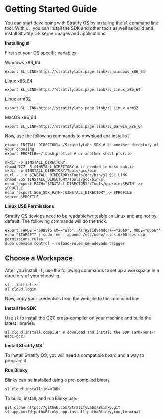 # Getting Started Guide

You can start developing with Stratify OS by installing the `sl` command line tool. With `sl`, you can install the SDK and other tools as well as build and install Stratify OS kernel images and applications.

**Installing sl**

First set your OS specific variables:

Windows x86_64

```
export SL_LINK=https://stratifylabs.page.link/sl_windows_x86_64
```

Linux x86_64

```
export SL_LINK=https://stratifylabs.page.link/sl_Linux_x86_64
```

Linux arm32

```
export SL_LINK=https://stratifylabs.page.link/sl_Linux_arm32
```

MacOS x86_64

```
export SL_LINK=https://stratifylabs.page.link/sl_Darwin_x86_64
```

Now, use the following commands to download and install `sl`.

```
export INSTALL_DIRECTORY=~/StratifyLabs-SDK # or another directory of your choosing
export PROFILE=~/.bash_profile # or another shell profile

mkdir -p $INSTALL_DIRECTORY
chmod 777 -R $INSTALL_DIRECTORY # if needed to make public
mkdir -p $INSTALL_DIRECTORY/Tools/gcc/bin
curl -L -o $INSTALL_DIRECTORY/Tools/gcc/bin/sl $SL_LINK
chmod 755 $INSTALL_DIRECTORY/Tools/gcc/bin/sl
echo 'export PATH='$INSTALL_DIRECTORY'/Tools/gcc/bin:$PATH' >> $PROFILE
echo 'export SOS_SDK_PATH='$INSTALL_DIRECTORY >> $PROFILE
source $PROFILE
```

**Linux USB Permissions**

Stratify OS devices need to be readable/writeable on Linux and are not by default. The following commands will do the trick.

```
export TARGET='SUBSYSTEM=="usb", ATTRS{idVendor}=="20a0", MODE="0666"'
echo "$TARGET" | sudo tee --append /etc/udev/rules.d/00-sos-usb-permissions.rules
sudo udevadm control --reload-rules && udevadm trigger
```

## Choose a Workspace

After you install `sl`, use the following commands to set up a workspace in a directory of your choosing.

```
sl --initialize
sl cloud.login
```

Now, copy your credentials from the website to the command line.

**Install the SDK**

Use `sl` to install the GCC cross-compiler on your machine and build the latest libraries.

```
sl cloud.install:compiler # download and install the SDK (arm-none-eabi-gcc)
```

**Install Stratify OS**

To install Stratify OS, you will need a compatible board and a way to program it.

**Run Blinky**

Blinky can be installed using a pre-compiled binary.

```
sl cloud.install:id=<TBD>
```

To build, install, and run Blinky use:

```
git clone https://github.com/StratifyLabs/Blinky.git
sl app.build:path=Blinky app.install:path=Blinky,run,terminal
```


